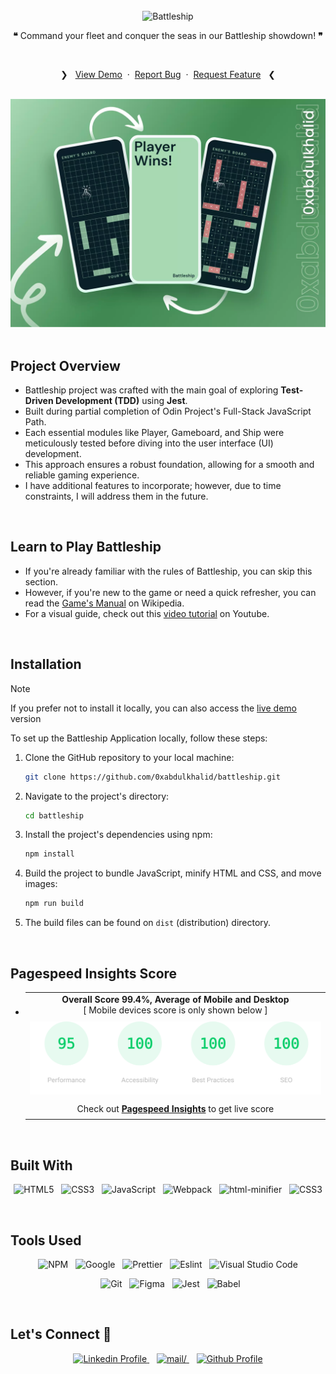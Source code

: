 <br>
<div align="center">
<picture>
    <source media="(prefers-color-scheme: light)" srcset="https://readme-typing-svg.herokuapp.com?font=Space+Grotesk&weight=600&size=40&pause=&color=000&center=true&vCenter=true&repeat=false&random=false&width=280&height=60&lines=Battleship">
    <img alt="Battleship" src="https://readme-typing-svg.herokuapp.com?font=Space+Grotesk&weight=600&size=40&pause=&color=FFFFFF&center=true&vCenter=true&repeat=false&random=false&width=280&height=60&lines=Battleship">
  </picture>
<br>

**❝** Command your fleet and conquer the seas in our Battleship showdown! **❞**

<br>
  <p>
    ❯ &nbsp;
    <a href="https://battleship-0xabdulkhalid.vercel.app/">View Demo</a>
    &nbsp;·&nbsp;
    <a href="https://github.com/0xabdulkhalid/battleship/issues">Report Bug</a>
    &nbsp;·&nbsp;
    <a href="https://github.com/0xabdulkhalid/battleship/issues">Request Feature</a>
     &nbsp; ❮
  </p>
</div>

<br>

<div align='center'>
<img src='./design/preview.webp' alt='Mobile Preview'>
</div>

<br>

## Project Overview
- Battleship project was crafted with the main goal of exploring **Test-Driven Development (TDD)** using **Jest**. 
- Built during partial completion of Odin Project's Full-Stack JavaScript Path.
- Each essential modules like Player, Gameboard, and Ship were meticulously tested before diving into the user interface (UI) development. 
- This approach ensures a robust foundation, allowing for a smooth and reliable gaming experience.
- I have additional features to incorporate; however, due to time constraints, I will address them in the future.

<br>

## Learn to Play Battleship
- If you're already familiar with the rules of Battleship, you can skip this section. 
- However, if you're new to the game or need a quick refresher, you can read the [Game's Manual](https://en.wikipedia.org/wiki/Battleship_(game)) on Wikipedia.
- For a visual guide, check out this [video tutorial](https://youtu.be/RY4nAyRgkLo) on Youtube.

<br>

## Installation

> [!NOTE]  
> If you prefer not to install it locally, you can also access the [live demo](https://battleship-0xabdulkhalid.vercel.app/) version

To set up the Battleship Application locally, follow these steps:

1. Clone the GitHub repository to your local machine:

   ```bash
   git clone https://github.com/0xabdulkhalid/battleship.git
   ```

2. Navigate to the project's directory:

   ```bash
   cd battleship
   ```

3. Install the project's dependencies using npm:

   ```bash
   npm install
   ```

4. Build the project to bundle JavaScript, minify HTML and CSS, and move images:

   ```bash
   npm run build
   ```

5. The build files can be found on `dist` (distribution) directory.

<br>

## Pagespeed Insights Score
  
- ||
  | :-----: |
  |  <b>Overall Score 99.4%, Average of Mobile and Desktop</b><br>[ Mobile devices score is only shown below ] |
  | |
  | <img src='./design/pagespeed-insights-score.svg' alt='Scoreboard'> |
  | |
  | Check out [**Pagespeed Insights**](https://pagespeed.web.dev/analysis/https-battleship-0xabdulkhalid-vercel-app/88ptn9rxjc?form_factor=mobile) to get live score |
  ||

<br>

## Built With

<div align=center>

![HTML5](https://img.shields.io/badge/html5-%23E34F26.svg?style=for-the-badge&logo=html5&logoColor=white) &nbsp;&nbsp;![CSS3](https://img.shields.io/badge/css3-%231572B6.svg?style=for-the-badge&logo=css3&logoColor=white) &nbsp;&nbsp;![JavaScript](https://img.shields.io/badge/ES6%20Modules%20-%23F7DF1E.svg?style=for-the-badge&logo=javascript&logoColor=black) &nbsp;&nbsp;![Webpack](https://img.shields.io/badge/webpack-%238DD6F9.svg?style=for-the-badge&logo=webpack&logoColor=black) &nbsp;&nbsp;![html-minifier](https://img.shields.io/badge/html%20minifier-A90533?style=for-the-badge&logo=html5&logoColor=white) &nbsp;&nbsp;![CSS3](https://img.shields.io/badge/css_minifier-2C2D72.svg?style=for-the-badge&logo=css3&logoColor=white)

</div>

<br>

## Tools Used

<div align=center>
  
![NPM](https://img.shields.io/badge/npm-CB3837?style=for-the-badge&logo=npm&logoColor=white) &nbsp;&nbsp;![Google](https://img.shields.io/badge/google-DA4437?style=for-the-badge&logo=google&logoColor=white) &nbsp;&nbsp;![Prettier](https://img.shields.io/badge/prettier-1A2C34?style=for-the-badge&logo=prettier&logoColor=F7BA3E) &nbsp;&nbsp;![Eslint](https://img.shields.io/badge/eslint-3A33D1?style=for-the-badge&logo=eslint&logoColor=white) &nbsp;&nbsp;![Visual Studio Code](https://img.shields.io/badge/VS%20Code-0078d7.svg?style=for-the-badge&logo=visual-studio-code&logoColor=white)

&nbsp;&nbsp;![Git](https://img.shields.io/badge/Git-F05032?style=for-the-badge&logo=git&logoColor=white) &nbsp;&nbsp;![Figma](https://img.shields.io/badge/Figma-F24E1E?style=for-the-badge&logo=figma&logoColor=white) &nbsp;&nbsp;![Jest](https://img.shields.io/badge/Jest-C21325?style=for-the-badge&logo=jest&logoColor=white) &nbsp;&nbsp;![Babel](https://img.shields.io/badge/Babel-F9DC3E?style=for-the-badge&logo=babel&logoColor=black)

</div>

<br>

## Let's Connect 👋

<div align=center>

  <a href="https://linkedin.com/in/0xabdulkhalid" >
    <img src="https://img.shields.io/badge/linkedin%20Profile-%2300acee.svg?color=405DE6&style=for-the-badge&logo=linkedin&logoColor=white" alt="Linkedin Profile">
  </a>&nbsp;&nbsp;

  <a href="mailto:0xabdulkhalid@gmail.com" target="_blank">
    <img src="https://img.shields.io/badge/gmail-%23EA4335.svg?style=for-the-badge&logo=gmail&logoColor=white" alt=mail/>
  </a>&nbsp;&nbsp;

  <a href="https://www.github.com/0xabdulkhalid/" >
    <img src="https://img.shields.io/badge/Github%20Profile-131313?style=for-the-badge&logo=github&logoColor=white" alt="Github Profile">
  </a>

</div>

<br>
